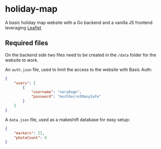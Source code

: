 # holiday-map

A basic holiday map website with a Go backend and a vanilla JS frontend leveraging [Leaflet](https://leafletjs.com)

## Required files

On the backend side two files need to be created in the `/data` folder for the website to work.

An `auth.json` file, used to limit the access to the website with Basic Auth:
```json
{
    "users": [
        {
            "username": "veryDoge",
            "password": "muchSecretManySafe"
        }
    ]
}
```

A `data.json` file, used as a makeshift database for easy setup:
```json
{
    "markers": [],
    "photoCount": 0
}
```
